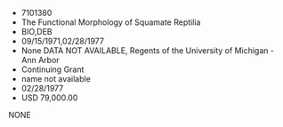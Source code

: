 * 7101380
* The Functional Morphology of Squamate Reptilia
* BIO,DEB
* 09/15/1971,02/28/1977
* None   DATA NOT AVAILABLE, Regents of the University of Michigan - Ann Arbor
* Continuing Grant
*   name not available
* 02/28/1977
* USD 79,000.00

NONE